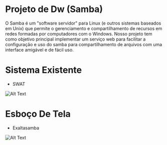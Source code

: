 # Projeto de Dw (Samba)
  O Samba é um "software servidor" para Linux (e outros sistemas baseados em Unix) que permite o gerenciamento e compartilhamento de recursos em redes formadas por computadores com o Windows.
  Nosso projeto tem como objetivo principal implementar um serviço web para facilitar a configuração e uso do samba para compartilhamento de arquivos com uma interface amigável e de fácil uso.

# Sistema Existente
  - SWAT
  
![Alt Text](http://www.ajsolucionesinformaticas.com/imagenes/ics/ics_3.jpg)

# Esboço De Tela
  - Exaltasamba

![Alt Text](https://github.com/gabbezerra/ProjetoDw/blob/master/Esbo%C3%A7o.png?raw=true)
